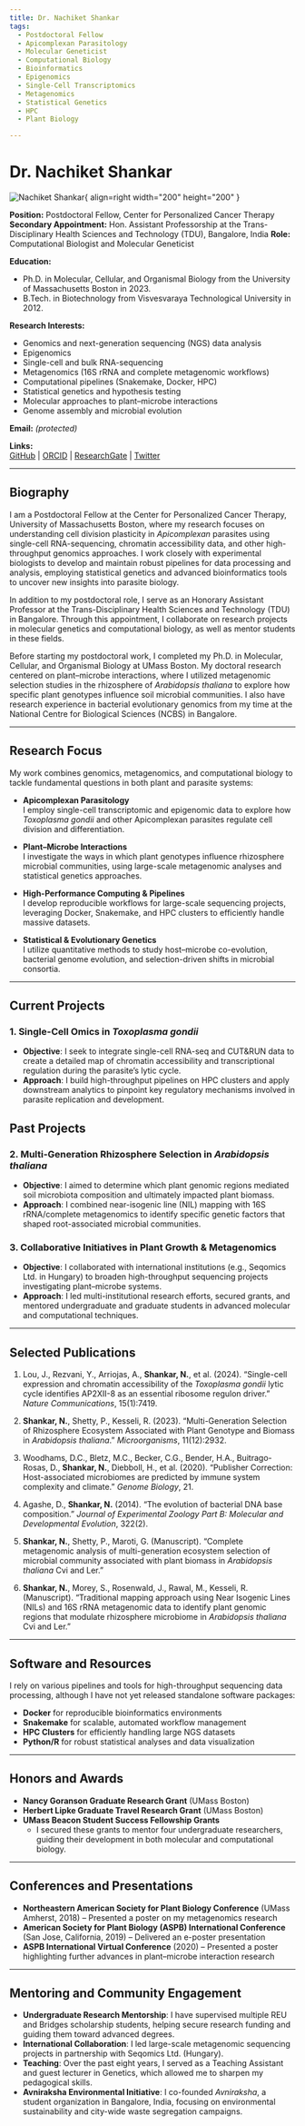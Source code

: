 ```yaml
---
title: Dr. Nachiket Shankar
tags:
  - Postdoctoral Fellow
  - Apicomplexan Parasitology
  - Molecular Geneticist
  - Computational Biology
  - Bioinformatics
  - Epigenomics
  - Single-Cell Transcriptomics
  - Metagenomics
  - Statistical Genetics
  - HPC
  - Plant Biology

---
```


# Dr. Nachiket Shankar

![Nachiket Shankar](https://media.licdn.com/dms/image/v2/D4E03AQFYiiaNyzE8bQ/profile-displayphoto-shrink_400_400/profile-displayphoto-shrink_400_400/0/1694048652719?e=1746662400&v=beta&t=cIozfwG2AC2n7MoatjBowg_GUMTEr3m3Irijsq6y98c){ align=right width="200" height="200" }


**Position:** Postdoctoral Fellow, Center for Personalized Cancer Therapy  
**Secondary Appointment:** Hon. Assistant Professorship at the Trans-Disciplinary Health Sciences and Technology (TDU), Bangalore, India
**Role:** Computational Biologist and Molecular Geneticist

**Education:**

- Ph.D. in Molecular, Cellular, and Organismal Biology from the University of Massachusetts Boston in 2023.  
- B.Tech. in Biotechnology from Visvesvaraya Technological University in 2012.

**Research Interests:**

- Genomics and next-generation sequencing (NGS) data analysis  
- Epigenomics
- Single-cell and bulk RNA-sequencing  
- Metagenomics (16S rRNA and complete metagenomic workflows)  
- Computational pipelines (Snakemake, Docker, HPC)  
- Statistical genetics and hypothesis testing  
- Molecular approaches to plant–microbe interactions  
- Genome assembly and microbial evolution  

**Email:** *(protected)*  

**Links:**  
[GitHub](https://github.com/nachishankar) | [ORCID](https://orcid.org/0009-0004-9785-3997) | [ResearchGate](https://www.researchgate.net/profile/Nachiket-Shankar) | [Twitter](https://x.com/nachishankar)

---

## Biography

I am a Postdoctoral Fellow at the Center for Personalized Cancer Therapy, University of Massachusetts Boston, where my research focuses on understanding cell division plasticity in *Apicomplexan* parasites using single-cell RNA-sequencing, chromatin accessibility data, and other high-throughput genomics approaches. I work closely with experimental biologists to develop and maintain robust pipelines for data processing and analysis, employing statistical genetics and advanced bioinformatics tools to uncover new insights into parasite biology.

In addition to my postdoctoral role, I serve as an Honorary Assistant Professor at the Trans-Disciplinary Health Sciences and Technology (TDU) in Bangalore. Through this appointment, I collaborate on research projects in molecular genetics and computational biology, as well as mentor students in these fields.

Before starting my postdoctoral work, I completed my Ph.D. in Molecular, Cellular, and Organismal Biology at UMass Boston. My doctoral research centered on plant–microbe interactions, where I utilized metagenomic selection studies in the rhizosphere of *Arabidopsis thaliana* to explore how specific plant genotypes influence soil microbial communities. I also have research experience in bacterial evolutionary genomics from my time at the National Centre for Biological Sciences (NCBS) in Bangalore.

---

## Research Focus

My work combines genomics, metagenomics, and computational biology to tackle fundamental questions in both plant and parasite systems:

- **Apicomplexan Parasitology**  
  I employ single-cell transcriptomic and epigenomic data to explore how *Toxoplasma gondii* and other Apicomplexan parasites regulate cell division and differentiation.

- **Plant–Microbe Interactions**  
  I investigate the ways in which plant genotypes influence rhizosphere microbial communities, using large-scale metagenomic analyses and statistical genetics approaches.

- **High-Performance Computing & Pipelines**  
  I develop reproducible workflows for large-scale sequencing projects, leveraging Docker, Snakemake, and HPC clusters to efficiently handle massive datasets.

- **Statistical & Evolutionary Genetics**  
  I utilize quantitative methods to study host–microbe co-evolution, bacterial genome evolution, and selection-driven shifts in microbial consortia.

---

## Current Projects

### 1. Single-Cell Omics in *Toxoplasma gondii*
- **Objective**: I seek to integrate single-cell RNA-seq and CUT&RUN data to create a detailed map of chromatin accessibility and transcriptional regulation during the parasite’s lytic cycle.  
- **Approach**: I build high-throughput pipelines on HPC clusters and apply downstream analytics to pinpoint key regulatory mechanisms involved in parasite replication and development.

## Past Projects

### 2. Multi-Generation Rhizosphere Selection in *Arabidopsis thaliana*
- **Objective**: I aimed to determine which plant genomic regions mediated soil microbiota composition and ultimately impacted plant biomass.  
- **Approach**: I combined near-isogenic line (NIL) mapping with 16S rRNA/complete metagenomics to identify specific genetic factors that shaped root-associated microbial communities.

### 3. Collaborative Initiatives in Plant Growth & Metagenomics
- **Objective**: I collaborated with international institutions (e.g., Seqomics Ltd. in Hungary) to broaden high-throughput sequencing projects investigating plant–microbe systems.  
- **Approach**: I led multi-institutional research efforts, secured grants, and mentored undergraduate and graduate students in advanced molecular and computational techniques.
---

## Selected Publications

1. Lou, J., Rezvani, Y., Arriojas, A., **Shankar, N.**, et al. (2024). “Single-cell expression and chromatin accessibility of the *Toxoplasma gondii* lytic cycle identifies AP2XII-8 as an essential ribosome regulon driver.” *Nature Communications*, 15(1):7419.

2. **Shankar, N.**, Shetty, P., Kesseli, R. (2023). “Multi-Generation Selection of Rhizosphere Ecosystem Associated with Plant Genotype and Biomass in *Arabidopsis thaliana*.” *Microorganisms*, 11(12):2932.

3. Woodhams, D.C., Bletz, M.C., Becker, C.G., Bender, H.A., Buitrago-Rosas, D., **Shankar, N.**, Diebboll, H., et al. (2020). “Publisher Correction: Host-associated microbiomes are predicted by immune system complexity and climate.” *Genome Biology*, 21.

4. Agashe, D., **Shankar, N.** (2014). “The evolution of bacterial DNA base composition.” *Journal of Experimental Zoology Part B: Molecular and Developmental Evolution*, 322(2).

5. **Shankar, N.**, Shetty, P., Maroti, G. (Manuscript). “Complete metagenomic analysis of multi-generation ecosystem selection of microbial community associated with plant biomass in *Arabidopsis thaliana* Cvi and Ler.”

6. **Shankar, N.**, Morey, S., Rosenwald, J., Rawal, M., Kesseli, R. (Manuscript). “Traditional mapping approach using Near Isogenic Lines (NILs) and 16S rRNA metagenomic data to identify plant genomic regions that modulate rhizosphere microbiome in *Arabidopsis thaliana* Cvi and Ler.”

---

## Software and Resources

I rely on various pipelines and tools for high-throughput sequencing data processing, although I have not yet released standalone software packages:

- **Docker** for reproducible bioinformatics environments
- **Snakemake** for scalable, automated workflow management  
- **HPC Clusters** for efficiently handling large NGS datasets  
- **Python/R** for robust statistical analyses and data visualization  

---

## Honors and Awards

- **Nancy Goranson Graduate Research Grant** (UMass Boston)  
- **Herbert Lipke Graduate Travel Research Grant** (UMass Boston)  
- **UMass Beacon Student Success Fellowship Grants**  
  - I secured these grants to mentor four undergraduate researchers, guiding their development in both molecular and computational biology.

---

## Conferences and Presentations

- **Northeastern American Society for Plant Biology Conference** (UMass Amherst, 2018) – Presented a poster on my metagenomics research  
- **American Society for Plant Biology (ASPB) International Conference** (San Jose, California, 2019) – Delivered an e-poster presentation  
- **ASPB International Virtual Conference** (2020) – Presented a poster highlighting further advances in plant–microbe interaction research  

---

## Mentoring and Community Engagement

- **Undergraduate Research Mentorship**: I have supervised multiple REU and Bridges scholarship students, helping secure research funding and guiding them toward advanced degrees.  
- **International Collaboration**: I led large-scale metagenomic sequencing projects in partnership with Seqomics Ltd. (Hungary).  
- **Teaching**: Over the past eight years, I served as a Teaching Assistant and guest lecturer in Genetics, which allowed me to sharpen my pedagogical skills.  
- **Avniraksha Environmental Initiative**: I co-founded *Avniraksha*, a student organization in Bangalore, India, focusing on environmental sustainability and city-wide waste segregation campaigns.
